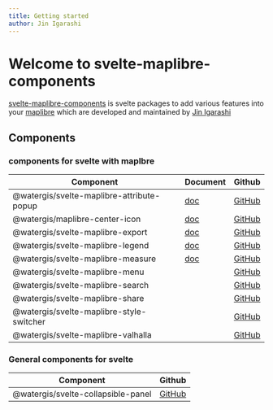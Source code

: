 ```yaml
---
title: Getting started
author: Jin Igarashi
---
```


# Welcome to svelte-maplibre-components

[svelte-maplibre-components](https://github.com/watergis/svelte-maplibre-components) is svelte packages to add various features into your [maplibre](https://maplibre.org/) which are developed and maintained by [Jin Igarashi](https://github.com/JinIgarashi)

## Components

### components for svelte with maplbre

|Component|Document|Github|
|---|---|---|
|@watergis/svelte-maplibre-attribute-popup|[doc](./components/attribute-popup/)|[GitHub](https://github.com/watergis/svelte-maplibre-components/tree/main/packages/attribute-popup)|
|@watergis/maplibre-center-icon|[doc](./components/center-icon/)|[GitHub](https://github.com/watergis/svelte-maplibre-components/tree/main/packages/center/)|
|@watergis/svelte-maplibre-export|[doc](./components/export/)|[GitHub](https://github.com/watergis/svelte-maplibre-components/tree/main/packages/export)|
|@watergis/svelte-maplibre-legend|[doc](./components/legend/)|[GitHub](https://github.com/watergis/svelte-maplibre-components/tree/main/packages/legend)|
|@watergis/svelte-maplibre-measure|[doc](./components/measure/)|[GitHub](https://github.com/watergis/svelte-maplibre-components/tree/main/packages/measure)|
|@watergis/svelte-maplibre-menu||[GitHub](https://github.com/watergis/svelte-maplibre-components/tree/main/packages/menu)|
|@watergis/svelte-maplibre-search||[GitHub](https://github.com/watergis/svelte-maplibre-components/tree/main/packages/search)|
|@watergis/svelte-maplibre-share||[GitHub](https://github.com/watergis/svelte-maplibre-components/tree/main/packages/share)|
|@watergis/svelte-maplibre-style-switcher||[GitHub](https://github.com/watergis/svelte-maplibre-components/tree/main/packages/style-switcher)|
|@watergis/svelte-maplibre-valhalla||[GitHub](https://github.com/watergis/svelte-maplibre-components/tree/main/packages/valhalla)|

### General components for svelte

|Component|Github|
|---|---|
|@watergis/svelte-collapsible-panel|[GitHub](https://github.com/watergis/svelte-maplibre-components/tree/main/packages/collapsible-panel)|
